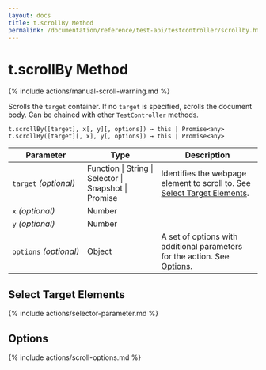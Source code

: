 ```yaml
---
layout: docs
title: t.scrollBy Method
permalink: /documentation/reference/test-api/testcontroller/scrollby.html
---
```

# t.scrollBy Method

{% include actions/manual-scroll-warning.md %}

Scrolls the `target` container. If no `target` is specified, scrolls the document body. Can be chained with other `TestController` methods.

```text
t.scrollBy([target], x[, y][, options]) → this | Promise<any>
t.scrollBy([target][, x], y[, options]) → this | Promise<any>
```

Parameter   | Type                                              | Description
----------- | ------------------------------------------------- | --------------------
`target`&#160;*(optional)* | Function &#124; String &#124; Selector &#124; Snapshot &#124; Promise | Identifies the webpage element to scroll to. See [Select Target Elements](#select-target-elements).
`x`&#160;*(optional)* | Number |
`y`&#160;*(optional)* | Number |
`options`&#160;*(optional)* | Object | A set of options with additional parameters for the action. See [Options](#options).

## Select Target Elements

{% include actions/selector-parameter.md %}

## Options

{% include actions/scroll-options.md %}
